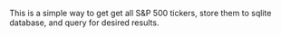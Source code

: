 This is a simple way to get get all S&P 500 tickers, store them to sqlite database, and query for desired results. 
